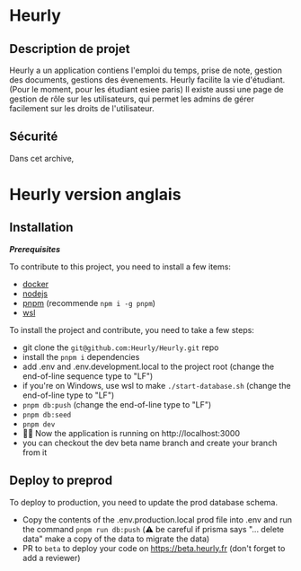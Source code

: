 # Heurly

## Description de projet
Heurly a un application contiens l'emploi du temps, prise de note, gestion des documents, gestions des évenements.
Heurly facilite la vie d'étudiant. (Pour le moment, pour les étudiant esiee paris)
Il existe aussi une page de gestion de rôle sur les utilisateurs, qui permet les admins de gérer facilement sur les droits de l'utilisateur.

## Sécurité
Dans cet archive, 


# Heurly version anglais

## Installation

**_Prerequisites_**

To contribute to this project, you need to install a few items:

- [docker](https://docs.docker.com/engine/install/)
- [nodejs](https://nodejs.org/en)
- [pnpm](https://pnpm.io/installation) (recommende `npm i -g pnpm`)
- [wsl](https://learn.microsoft.com/en-us/windows/wsl/install)

To install the project and contribute, you need to take a few steps:

- git clone the `git@github.com:Heurly/Heurly.git` repo
- install the `pnpm i` dependencies
- add .env and .env.development.local to the project root (change the end-of-line sequence type to "LF")
- if you're on Windows, use wsl to make `./start-database.sh` (change the end-of-line type to "LF")
- `pnpm db:push` (change the end-of-line type to "LF")
- `pnpm db:seed`
- `pnpm dev`
- 🤌🏽 Now the application is running on http://localhost:3000
- you can checkout the dev beta name branch and create your branch from it

## Deploy to preprod

To deploy to production, you need to update the prod database schema.

- Copy the contents of the .env.production.local prod file into .env and run the command `pnpm run db:push` (⚠️ be careful if prisma says "... delete data" make a copy of the data to migrate the data)
- PR to `beta` to deploy your code on https://beta.heurly.fr (don't forget to add a reviewer)
